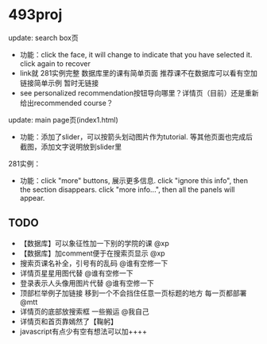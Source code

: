 # 493proj

update: search box页

* 功能：click the face, it will change to indicate that you have selected it. click again to recover
* link就 281实例完整 数据库里的课有简单页面 推荐课不在数据库可以看有空加链接简单示例 暂时无链接
* see personalized recommendation按钮导向哪里？详情页（目前）还是重新给出recommended course？

update: main page页(index1.html)

* 功能：添加了slider，可以按箭头划动图片作为tutorial. 等其他页面也完成后截图，添加文字说明放到slider里

281实例：
* 功能：click "more" buttons, 展示更多信息. click "ignore this info", then the section disappears. click "more info...", then all the panels will appear.

## TODO

* 【数据库】可以象征性加一下别的学院的课 @xp
* 【数据库】加comment便于在搜索页显示 @xp
* 搜索页课名补全，引号有的乱码 @谁有空修一下
* 详情页星星用图代替 @谁有空修一下 
* 登录表示人头像用图片代替 @谁有空修一下
* 顶部栏举例子加链接 移到一个不会挡住任意一页标题的地方 每一页都部署 @mtt
* 详情页的底部放搜索框 一些搬运 @我自己
* 详情页和首页靠嫣然了【鞠躬】
* javascript有点少有空有想法可以加++++
